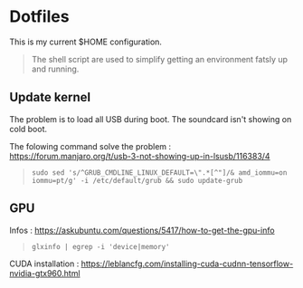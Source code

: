 # Dotfiles

This is my current $HOME configuration.

> The shell script are used to simplify getting an environment fatsly up and running.

## Update kernel
 
The problem is to load all USB during boot. The soundcard isn't showing on cold boot.
 
The folowing command solve the problem :  https://forum.manjaro.org/t/usb-3-not-showing-up-in-lsusb/116383/4
 
> `sudo sed 's/^GRUB_CMDLINE_LINUX_DEFAULT=\".*[^"]/& amd_iommu=on iommu=pt/g' -i /etc/default/grub && sudo update-grub`

## GPU

Infos : https://askubuntu.com/questions/5417/how-to-get-the-gpu-info

> `glxinfo | egrep -i 'device|memory'`

CUDA installation : https://leblancfg.com/installing-cuda-cudnn-tensorflow-nvidia-gtx960.html

